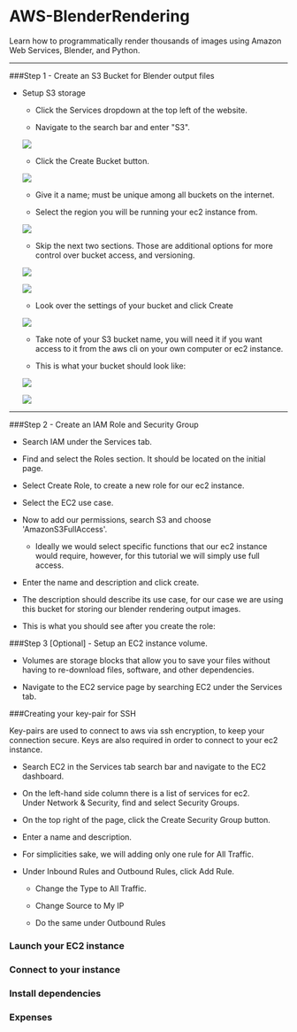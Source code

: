 # AWS-BlenderRendering

Learn how to programmatically render thousands of images using 
Amazon Web Services, Blender, and Python.

---

###Step 1 - Create an S3 Bucket for Blender output files

- Setup S3 storage
    
    - Click the Services dropdown at the top left of the website.
    
    - Navigate to the search bar and enter "S3".
    
    ![](./source-md/S3-1-SearchS3.png)
    
    - Click the Create Bucket button.
    
    ![](./source-md/S3-2-CreateBucket.png)
    
    - Give it a name; must be unique among all buckets on the internet.
    
    - Select the region you will be running your ec2 instance from.
    
    ![](./source-md/S3-3-SetNameAndRegion.png)
    
    - Skip the next two sections. 
        Those are additional options for more control over bucket access, and
        versioning.
    
    ![](./source-md/S3-4-SetVersioningAndLogging.png)
    
    ![](./source-md/S3-5-SetAccessLevels.png)
    
    - Look over the settings of your bucket and click Create
    
    ![](./source-md/S3-6-CreateBucket.png)
    
    - Take note of your S3 bucket name, you will need it if you want access to it from the aws cli on 
    your own computer or ec2 instance.
    
    - This is what your bucket should look like:
    
    ![](./source-md/S3-7-bucketList.png)
    
    ![](./source-md/S3-8-insideBucket.png)
    
---

###Step 2 - Create an IAM Role and Security Group

  - Search IAM under the Services tab.
  
  - Find and select the Roles section. It should be located on the initial page.
  
  - Select Create Role, to create a new role for our ec2 instance.
  
  - Select the EC2 use case.
  
  - Now to add our permissions, search S3 and choose 'AmazonS3FullAccess'.
    
    - Ideally we would select specific functions that our ec2 instance would require, however, 
    for this tutorial we will simply use full access.
  
  - Enter the name and description and click create.
  
  - The description should describe its use case, for our case we are using this 
    bucket for storing our blender rendering output images.
  
  
  
  - This is what you should see after you create the role:

###Step 3 [Optional] - Setup an EC2 instance volume.

- Volumes are storage blocks that allow you to save your files without having to re-download files, 
software, and other dependencies.

- Navigate to the EC2 service page by searching EC2 under the Services tab.

###Creating your key-pair for SSH

Key-pairs are used to connect to aws via ssh encryption, to keep your connection secure. Keys are also required in order to connect to your ec2 instance.

- Search EC2 in the Services tab search bar and navigate to the EC2 dashboard.

- On the left-hand side column there is a list of services for ec2. \
Under Network & Security, find and select Security Groups.

- On the top right of the page, click the Create Security Group button.

- Enter a name and description.

- For simplicities sake, we will adding only one rule for All Traffic.

- Under Inbound Rules and Outbound Rules, click Add Rule.

    - Change the Type to All Traffic.
    
    - Change Source to My IP
    
    - Do the same under Outbound Rules


### Launch your EC2 instance
### Connect to your instance
### Install dependencies
### Expenses

